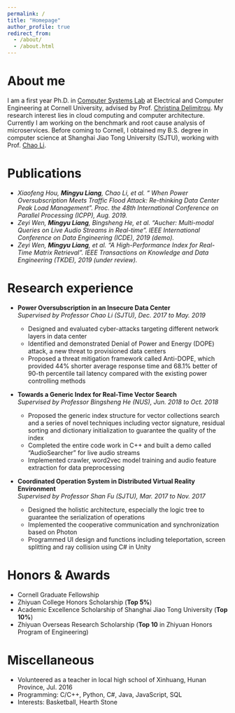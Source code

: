 ```yaml
---
permalink: /
title: "Homepage"
author_profile: true
redirect_from: 
  - /about/
  - /about.html
---
```


About me
======

I am a first year Ph.D. in [Computer Systems Lab](http://www.csl.cornell.edu/) at Electrical and Computer Engineering at Cornell University, advised by Prof. [Christina Delimitrou](https://www.csl.cornell.edu/~delimitrou/). My research interest lies in cloud computing and computer architecture. Currently I am working on the benchmark and root cause analysis of microservices. Before coming to Cornell, I obtained my B.S. degree in computer science at Shanghai Jiao Tong University (SJTU), working with Prof. [Chao Li](http://cs.sjtu.edu.cn/~lichao/index.html).

Publications
======
* _Xiaofeng Hou, **Mingyu Liang**, Chao Li, et al. “ When Power Oversubscription Meets Traffic Flood Attack: Re-thinking Data Center Peak Load Management”. Proc. the 48th International Conference on Parallel Processing (ICPP), Aug. 2019._
* _Zeyi Wen, **Mingyu Liang**, Bingsheng He, et al. “Aucher: Multi-modal Queries on Live Audio Streams in Real-time”. IEEE International Conference on Data Engineering (ICDE), 2019 (demo)._
* _Zeyi Wen, **Mingyu Liang**, et al. “A High-Performance Index for Real-Time Matrix Retrieval”. IEEE Transactions on Knowledge and Data Engineering (TKDE), 2019 (under review)._

Research experience
======
* **Power Oversubscription in an Insecure Data Center**  
_Supervised by Professor Chao Li (SJTU), Dec. 2017 to May. 2019_
    * Designed and evaluated cyber-attacks targeting different network layers in data center
    * Identified and demonstrated Denial of Power and Energy (DOPE) attack, a new threat to provisioned data centers
    * Proposed a threat mitigation framework called Anti-DOPE, which provided 44% shorter average response time and 68.1% better of 90-th percentile tail latency compared with the existing power controlling methods

* **Towards a Generic Index for Real-Time Vector Search**  
_Supervised by Professor Bingsheng He (NUS), Jun. 2018 to Oct. 2018_
    * Proposed the generic index structure for vector collections search and a series of novel techniques including vector signature, residual sorting and dictionary initialization to guarantee the quality of the index
    * Completed the entire code work in C++ and built a demo called “AudioSearcher” for live audio streams
    * Implemented crawler, word2vec model training and audio feature extraction for data preprocessing

* **Coordinated Operation System in Distributed Virtual Reality Environment**  
_Supervised by Professor Shan Fu (SJTU), Mar. 2017 to Nov. 2017_
    * Designed the holistic architecture, especially the logic tree to guarantee the serialization of operations
    * Implemented the cooperative communication and synchronization based on Photon
    * Programmed UI design and functions including teleportation, screen splitting and ray collision using C# in Unity
 
Honors & Awards
======
* Cornell Graduate Fellowship
* Zhiyuan College Honors Scholarship (**Top 5%**)
* Academic Excellence Scholarship of Shanghai Jiao Tong University (**Top 10%**)
* Zhiyuan Overseas Research Scholarship (**Top 10** in Zhiyuan Honors Program of Engineering)

Miscellaneous
======
* Volunteered as a teacher in local high school of Xinhuang, Hunan Province, Jul. 2016
* Programming: C/C++, Python, C#, Java, JavaScript, SQL
* Interests: Basketball, Hearth Stone

